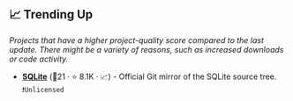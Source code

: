 ## 📈 Trending Up

_Projects that have a higher project-quality score compared to the last update. There might be a variety of reasons, such as increased downloads or code activity._

- <b><a href="https://github.com/sqlite/sqlite">SQLite</a></b> (🥇21 ·  ⭐ 8.1K · 📈) - Official Git mirror of the SQLite source tree. <code>❗Unlicensed</code>

